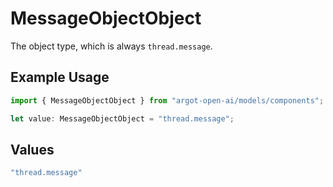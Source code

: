 # MessageObjectObject

The object type, which is always `thread.message`.

## Example Usage

```typescript
import { MessageObjectObject } from "argot-open-ai/models/components";

let value: MessageObjectObject = "thread.message";
```

## Values

```typescript
"thread.message"
```